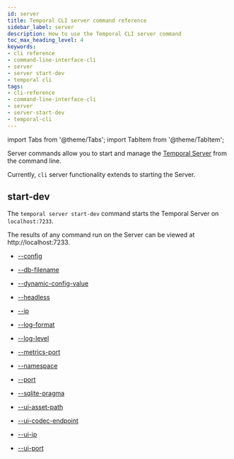 ```yaml
---
id: server
title: Temporal CLI server command reference
sidebar_label: server
description: How to use the Temporal CLI server command
toc_max_heading_level: 4
keywords:
- cli reference
- command-line-interface-cli
- server
- server start-dev
- temporal cli
tags:
- cli-reference
- command-line-interface-cli
- server
- server-start-dev
- temporal-cli
---
```


<!-- THIS FILE IS GENERATED. DO NOT EDIT THIS FILE DIRECTLY -->

import Tabs from '@theme/Tabs';
import TabItem from '@theme/TabItem';

Server commands allow you to start and manage the [Temporal Server](/clusters#temporal-server) from the command line.

Currently, `cli` server functionality extends to starting the Server.

## start-dev

The `temporal server start-dev` command starts the Temporal Server on `localhost:7233`.

The results of any command run on the Server can be viewed at http://localhost:7233.

- [--config](/cli/cmd-options#config)

- [--db-filename](/cli/cmd-options#db-filename)

- [--dynamic-config-value](/cli/cmd-options#dynamic-config-value)

- [--headless](/cli/cmd-options#headless)

- [--ip](/cli/cmd-options#ip)

- [--log-format](/cli/cmd-options#log-format)

- [--log-level](/cli/cmd-options#log-level)

- [--metrics-port](/cli/cmd-options#metrics-port)

- [--namespace](/cli/cmd-options#namespace)

- [--port](/cli/cmd-options#port)

- [--sqlite-pragma](/cli/cmd-options#sqlite-pragma)

- [--ui-asset-path](/cli/cmd-options#ui-asset-path)

- [--ui-codec-endpoint](/cli/cmd-options#ui-codec-endpoint)

- [--ui-ip](/cli/cmd-options#ui-ip)

- [--ui-port](/cli/cmd-options#ui-port)

